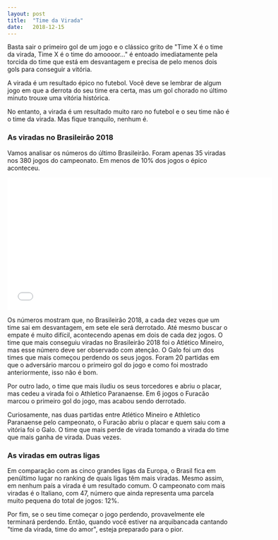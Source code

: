 ```yaml
---
layout: post
title:  "Time da Virada"
date:   2018-12-15
---
```


Basta sair o primeiro gol de um jogo e o clássico grito de "Time X é o time da virada, Time X é o time do amoooor…" é entoado imediatamente pela torcida do time que está em desvantagem e precisa de pelo menos dois gols para conseguir a vitória.

A virada é um resultado épico no futebol. Você deve se lembrar de algum jogo em que a derrota do seu time era certa, mas um gol chorado no último minuto trouxe uma vitória histórica.

No entanto, a virada é um resultado muito raro no futebol e o seu time não é o time da virada. Mas fique tranquilo, nenhum é.

### As viradas no Brasileirão 2018
Vamos analisar os números do último Brasileirão. Foram apenas 35 viradas nos 380 jogos do campeonato. Em menos de 10% dos jogos o épico aconteceu.

<iframe title="O que acontece quando um time sai atrás no placar?" aria-label="Election Donut" src="//datawrapper.dwcdn.net/KSUhP/2/" scrolling="no" frameborder="0" width="600" height="300"></iframe>

Os números mostram que, no Brasileirão 2018, a cada dez vezes que um time sai em desvantagem, em sete ele será derrotado. Até mesmo buscar o empate é muito difícil, acontecendo apenas em dois de cada dez jogos.
O time que mais conseguiu viradas no Brasileirão 2018 foi o Atlético Mineiro, mas esse número deve ser observado com atenção. O Galo foi um dos times que mais começou perdendo os seus jogos. Foram 20 partidas em que o adversário marcou o primeiro gol do jogo e como foi mostrado anteriormente, isso não é bom.

Por outro lado, o time que mais iludiu os seus torcedores e abriu o placar, mas cedeu a virada foi o Athletico Paranaense. Em 6 jogos o Furacão marcou o primeiro gol do jogo, mas acabou sendo derrotado.

Curiosamente, nas duas partidas entre Atlético Mineiro e Athletico Paranaense pelo campeonato, o Furacão abriu o placar e quem saiu com a vitória foi o Galo. O time que mais perde de virada tomando a virada do time que mais ganha de virada. Duas vezes.

### As viradas em outras ligas

Em comparação com as cinco grandes ligas da Europa, o Brasil fica em penúltimo lugar no ranking de quais ligas têm mais viradas. Mesmo assim, em nenhum país a virada é um resultado comum. O campeonato com mais viradas é o Italiano, com 47, número que ainda representa uma parcela muito pequena do total de jogos: 12%.

Por fim, se o seu time começar o jogo perdendo, provavelmente ele terminará perdendo. Então, quando você estiver na arquibancada cantando "time da virada, time do amor", esteja preparado para o pior.
